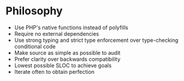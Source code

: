 # Philosophy

- Use PHP's native functions instead of polyfills
- Require no external dependencies
- Use strong typing and strict type enforcement over type-checking conditional code
- Make source as simple as possible to audit
- Prefer clarity over backwards compatibility
- Lowest possible SLOC to achieve goals
- Iterate often to obtain perfection
